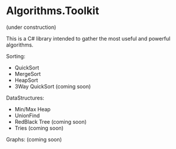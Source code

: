 # Algorithms.Toolkit

(under construction) 

This is a C# library intended to gather the most useful and powerful algorithms.

Sorting:
- QuickSort
- MergeSort
- HeapSort
- 3Way QuickSort (coming soon)

DataStructures:
- Min/Max Heap
- UnionFind
- RedBlack Tree (coming soon)
- Tries (coming soon)


Graphs: 
(coming soon)
